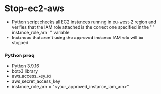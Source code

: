 # Stop-ec2-aws

- Python script checks all EC2 instances running in eu-west-2 region and verifies that the IAM role attached is the correct one specified in the ''' instance_role_arn ''' variable
- Instances that aren't using the approved instance IAM role will be stopped

### Python preq

- Python 3.9.16
- boto3 library
- aws_access_key_id
- aws_secret_access_key
- instance_role_arn = "<your_approved_instance_iam_arn>"
